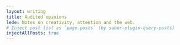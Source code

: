 ```yaml
---
layout: writing
title: Audited opinions
lede: Notes on creativity, attention and the web.
# Inject post list as `page.posts` (by saber-plugin-query-posts)
injectAllPosts: true
---
```

